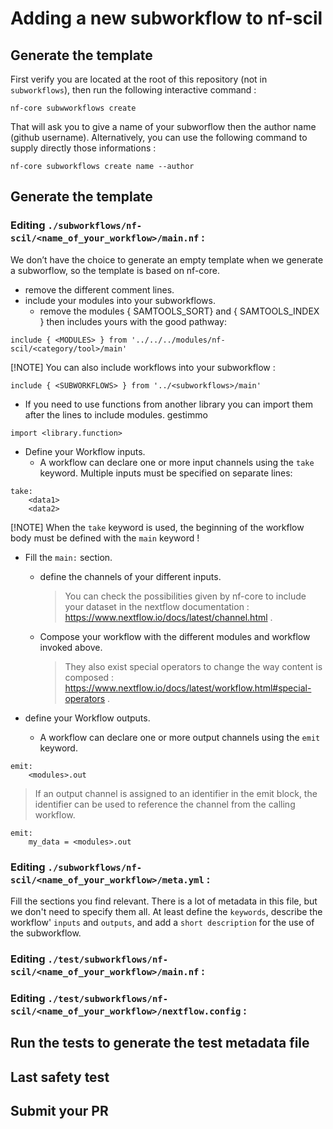 # Adding a new subworkflow to nf-scil

## Generate the template

First verify you are located at the root of this repository (not in `subworkflows`), then run the following interactive command :

```
nf-core subwworkflows create
```

That will ask you to give a name of your subworflow then the author name (github username).
Alternatively, you can use the following command to supply directly those informations :

```
nf-core subworkflows create name --author
```

## Generate the template

### Editing `./subworkflows/nf-scil/<name_of_your_workflow>/main.nf` :

We don’t have the choice to generate an empty template when we generate a subworflow, so the template is based on nf-core.

- remove the different comment lines.
- include your modules into your subworkflows.
  - remove the modules { SAMTOOLS_SORT} and { SAMTOOLS_INDEX } then includes yours with the good pathway:

```
include { <MODULES>	} from '../../../modules/nf-scil/<category/tool>/main'
```

[!NOTE]
You can also include workflows into your subworkflow :

```
include { <SUBWORKFLOWS> } from '../<subworkflows>/main'
```

- If you need to use functions from another library you can import them after the lines to include modules.
  gestimmo

```
import <library.function>
```

- Define your Workflow inputs.
  - A workflow can declare one or more input channels using the `take` keyword.
    Multiple inputs must be specified on separate lines:

```
take:
    <data1>
    <data2>
```

[!NOTE]
When the `take` keyword is used, the beginning of the workflow body must be defined with the `main` keyword !

- Fill the `main:` section.

  - define the channels of your different inputs.
    > You can check the possibilities given by nf-core to include your dataset in the nextflow documentation : https://www.nextflow.io/docs/latest/channel.html .
  - Compose your workflow with the different modules and workflow invoked above.
    > They also exist special operators to change the way content is composed : https://www.nextflow.io/docs/latest/workflow.html#special-operators .

- define your Workflow outputs.
  - A workflow can declare one or more output channels using the `emit` keyword.

```
emit:
    <modules>.out
```

> If an output channel is assigned to an identifier in the emit block, the identifier can be used to reference the channel from the calling workflow.

```
emit:
    my_data = <modules>.out
```

### Editing `./subworkflows/nf-scil/<name_of_your_workflow>/meta.yml` :

Fill the sections you find relevant. There is a lot of metadata in this file, but we
don't need to specify them all. At least define the `keywords`, describe the workflow'
`inputs` and `outputs`, and add a `short description` for the use of the subworkflow.

### Editing `./test/subworkflows/nf-scil/<name_of_your_workflow>/main.nf` :

### Editing `./test/subworkflows/nf-scil/<name_of_your_workflow>/nextflow.config` :

## Run the tests to generate the test metadata file

## Last safety test

## Submit your PR
